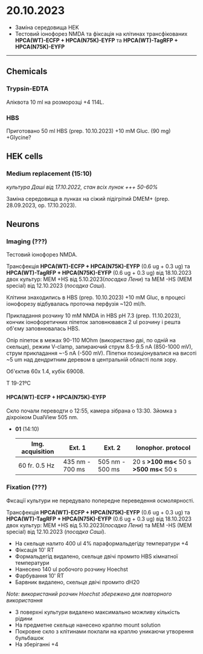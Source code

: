 20.10.2023
=========
- Заміна середовища HEK
- Тестовий іонофорез NMDA та фіксація на клітинах трансфікованих __HPCA(WT)-ECFP + HPCA(N75K)-EYFP__ та __HPCA(WT)-TagRFP + HPCA(N75K)-EYFP__

---

## Chemicals
### Trypsin-EDTA
Аліквота 10 ml на розморозці +4 114L.

### HBS
Приготовано 50 ml HBS (prep. 10.10.2023) +10 mM Gluc. (90 mg) +Glycine?

## HEK cells
### Medium replacement (15:10)
_культура Даші від 17.10.2022, стан всіх лунок +++ 50-60%_

Заміна середовища в лунках на сіжий підігрітий DMEM+ (prep. 28.09.2023, op. 17.10.2023).

## Neurons
### Imaging (???)
Тестовий іонофорез NMDA.

Трансфекція __HPCA(WT)-ECFP + HPCA(N75K)-EYFP__ (0.6 ug + 0.3 ug) та __HPCA(WT)-TagRFP + HPCA(N75K)-EYFP__ (0.6 ug + 0.3 ug) від 18.10.2023 двох культур: MEM +HS від 5.10.2023(_посадка Лени_) та MEM -HS (MEM special) від 12.10.2023 (_посадка Саші_).

Клітини знаходились в HBS (prep. 10.10.2023) +10 mM Gluc, в процесі іонофорезу відбувалась проточна перфузія ~120 ml/h.

Прикладання розчину 10 mM NMDA in HBS pH 7.3 (prep. 11.10.2023), кончик іонофоретичних піпеток заповнювався 2 ul розчину і решта об'єму заповнювалась HBS.

Опір піпеток в межах 90-110 MOhm (використано дві, по одній на скельце), режим V-clamp, запираючий струм 8.5-9.5 nA (850-1000 mV), струм прикладання ~-5 nA (-500 mV). Піпетки позиціонувалися на висоті ~5 um над дендритним деревом в центральній області поля зору.

Об'єктив 60x 1.4,  кубік 69008.

T 19-21ºC

#### HPCA(WT)-ECFP + HPCA(N75K)-EYFP
Скло почали переводти о 12:55, камера зібрана о 13:30. Зйомка з діхроіком DualView 505 nm.

- __01__ (14:10)
  
   | Img. acquisition | Ext. 1          | Ext. 2          | Ionophor. protocol                       |
   | ---------------- | --------------- | --------------- | ---------------------------------------- |
   | 60 fr. 0.5 Hz    | 435 nm - 700 ms | 505 nm - 500 ms | 20 s __>100 ms<__ 50 s __>500 ms<__ 50 s |




### Fixation (???)
Фксації культури не передувало попередне переведення осмолярності.

Трансфекція __HPCA(WT)-ECFP + HPCA(N75K)-EYFP__ (0.6 ug + 0.3 ug) та __HPCA(WT)-TagRFP + HPCA(N75K)-EYFP__ (0.6 ug + 0.3 ug) від 18.10.2023 двох культур: MEM +HS від 5.10.2023(_посадка Лени_) та MEM -HS (MEM special) від 12.10.2023 (_посадка Саші_).

- На скельце налито 400 ul 4% параформальдегіду температури +4
- Фіксація 10' RT
- Формальдегід видалено, скельце двічі промито HBS кімнатної температури
- Нанесено 140 ul робочого розчину Hoechst
- Фарбування 10' RT
- Барвник видалено, скельце двічі промито dH20

_Note: використаний розчин Hoechst збережено для повторного використання_

- З поверхні культури видалено максимально можливу кількість рідини
- На предметне скельце нанесено краплю mount solution
- Покровне скло з клітинами поклали на краплю уникаючи утворення бульбашок
- На зберіганні +4